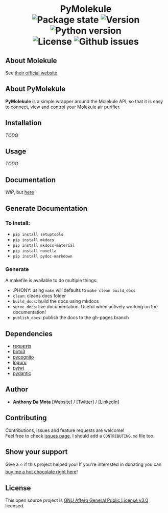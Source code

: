 <h1 align=center>
PyMolekule
<br />
<img alt="Package state" src="https://img.shields.io/badge/state-alpha-red">
<img alt="Version" src="https://img.shields.io/badge/version-0.0.2-green">
<img alt="Python version" src="https://img.shields.io/badge/python->=3.6-blue">
<br />
<img alt="License" src="https://img.shields.io/github/license/AkdM/PyMolekule">
<img alt="Github issues" src="https://img.shields.io/github/issues/AkdM/PyMolekule">
</h1>


## About Molekule

See [their official website](https://molekule.com).

## About PyMolekule

**PyMolekule** is a simple wrapper around the Molekule API, so that it is easy to connect, view and control your Molekule air purifier.

## Installation

*TODO*

## Usage

*TODO*

## Documentation

*WIP*, but [here](https://damota.me/pymolekule/)

## Generate Documentation

### To install:

- `pip install setuptools`
- `pip install mkdocs`
- `pip install mkdocs-material`
- `pip install novella`
- `pip install pydoc-markdown`

### Generate

A makefile is available to do multiple things:
- .PHONY: using `make` will defaults to `make clean build_docs`
- `clean`: cleans docs folder
- `build_docs`: build the docs using mkdocs
- `serve_docs`: live documentation. Useful when actively working on the documentation!
- `publish_docs`: publish the docs to the gh-pages branch

## Dependencies
- [requests](https://github.com/psf/requests)
- [boto3](https://github.com/boto/boto3)
- [pycognito](https://github.com/pvizeli/pycognito)
- [loguru](https://github.com/Delgan/loguru)
- [pyjwt](https://github.com/jpadilla/pyjwt)
- [pydantic](https://github.com/pydantic/pydantic)

## Author
- **Anthony Da Mota** [[Website](https://damota.me)] / [[Twitter](http://twitter.com/AkdM_)] / [[LinkedIn](http://linkedin.com/in/anthonydamota/)]


## Contributing
Contributions, issues and feature requests are welcome!<br />Feel free to check [issues page](https://github.com/AkdM/PyMolekule/issues). I should add a `CONTRIBUTING.md` file too.
## Show your support
Give a ⭐️ if this project helped you! If you're interested in donating you can [buy me a hot chocolate right here](https://www.buymeacoffee.com/AkdM)!

## License

This open source project is [GNU Affero General Public License v3.0](https://github.com/AkdM/PyMolekule/blob/main/LICENSE) licensed.
